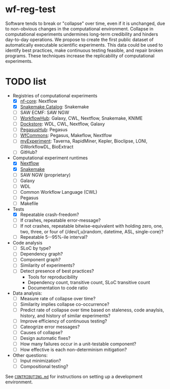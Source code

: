 # wf-reg-test

Software tends to break or "collapse" over time, even if it is unchanged, due to non-obvious changes in the computational environment.
Collapse in computational experiments undermines long-term credibility and hinders day-to-day operations.
We propose to create the first public dataset of automatically executable scientific experiments.
This data could be used to identify best practices, make continuous testing feasible, and repair broken programs.
These techniques increase the replicability of computational experiments.

# TODO list

- Registries of computational experiments
  - [x] [nf-core](https://nf-co.re/): Nextflow
  - [x] [Snakemake Catalog](https://snakemake.github.io/snakemake-workflow-catalog/): Snakemake
  - [ ] SAW ECMF: SAW NGW
  - [ ] [WorkflowHub](https://workflowhub.eu/): Galaxy, CWL, Nextflow, Snakemake, KNIME
  - [ ] [Dockstore](https://dockstore.org/): WDL, CWL, Nextflow, Galaxy
  - [ ] [PegasusHub](https://pegasushub.io): Pegasus
  - [ ] [WfCommons](https://github.com/wfcommons): Pegasus, Makeflow, Nextlfow
  - [ ] [myExperiment](https://www.myexperiment.org/): Taverna, RapidMiner, Kepler, Bioclipse, LONI, GWorkflowDL, BioExtract
  - [ ] GitHub?
	
- Computational experiment runtimes
  - [x] [Nextflow](https://nextflow.io)
  - [x] [Snakemake](https://snakemake.github.io/)
  - [ ] SAW NGW (proprietary)
  - [ ] Galaxy
  - [ ] WDL
  - [ ] Common Workflow Language (CWL)
  - [ ] Pegasus
  - [ ] Makefile

- Tests
  - [x] Repeatable crash-freedom?
  - [ ] If crashes, repeatable error-message?
  - [ ] If not crashes, repeatable bitwise-equivalent with holding zero, one, two, three, or four of {/dev/{,u}random, datetime, ASL, single-core}?
  - [ ] Repeatable 5--95%-ile interval?

- Code analysis
  - [ ] SLoC by type?
  - [ ] Dependency graph?
  - [ ] Component graph?
  - [ ] Similarity of experiments?
  - [ ] Detect presence of best practices?
    - Tools for reproducibility
    - Dependency count, transitive count, SLoC transitive count
    - Documentation to code ratio

- Data analysis:
  - [ ] Measure rate of collapse over time?
  - [ ] Similarity implies collapse co-occurrence?
  - [ ] Predict rate of collapse over time based on staleness, code anaylsis, history, and history of similar experiments?
  - [ ] Improve efficiency of continuous testing?
  - [ ] Cateogrize error messages?
  - [ ] Causes of collapse?
  - [ ] Design automatic fixes?
  - [ ] How many failures occur in a unit-testable component?
  - [ ] How effective is each non-determinism mitigation?

- Other questions:
  - [ ] Input minimization?
  - [ ] Compositional testing?

See [`CONTRIBUTING.md`](CONTRIBUTING.md) for instructions on setting up a development environment.
